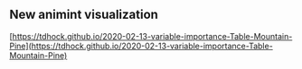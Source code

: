 ## New animint visualization
[https://tdhock.github.io/2020-02-13-variable-importance-Table-Mountain-Pine](https://tdhock.github.io/2020-02-13-variable-importance-Table-Mountain-Pine)

